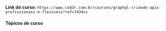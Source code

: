 **Link do curso**:
`https://www.cod3r.com.br/courses/graphql-criando-apis-profissionais-e-flexiveis?ref=7d34cc`

#### Tópicos do curso